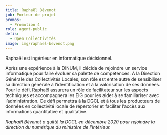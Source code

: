 ```yaml
---
title: Raphaël Bévenot
job: Porteur de projet
promos:
  - Promotion 4
role: agent-public
defis:
  - Open Collectivités
image: img/raphael-bevenot.png
---
```

Raphaël est ingénieur en informatique décisionnel.

Après une expérience à la DINUM, il décida de rejoindre un service informatique pour faire évoluer sa palette de compétences. A la Direction Générale des Collectivités Locales, son rôle est entre autre de sensibiliser sa direction générale à l’identification et à la valorisation de ses données. Pour le défi, Raphaël assurera un rôle de facilitateur sur les aspects techniques et accompagnera les EIG pour les aider à se familiariser avec l’administration. Ce défi permettra à la DGCL et à tous les producteurs de données en collectivité locale de répertorier et faciliter l’accès aux informations quantitative et qualitative.

*Raphaël Bévenot a quitté la DGCL en décembre 2020 pour rejoindre la direction du numérique du ministère de l’Intérieur.*
